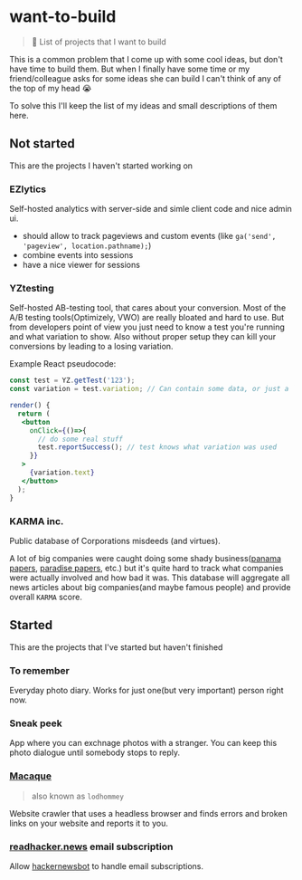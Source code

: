 # want-to-build
> :scroll: List of projects that I want to build

This is a common problem that I come up with some cool ideas, but don't have time to build them. But when I finally have some time or my friend/colleague asks for some ideas she can build I can't think of any of the top of my head 😭

To solve this I'll keep the list of my ideas and small descriptions of them here.

## Not started

This are the projects I haven't started working on

### EZlytics

Self-hosted analytics with server-side and simle client code and nice admin ui.

 - should allow to track pageviews and custom events (like `ga('send', 'pageview', location.pathname);`)
 - combine events into sessions
 - have a nice viewer for sessions

### YZtesting

Self-hosted AB-testing tool, that cares about your conversion. Most of the A/B testing tools(Optimizely, VWO) are really bloated and hard to use. But from developers point of view you just need to know a test you're running and what variation to show. Also without proper setup they can kill your conversions by leading to a losing variation.

Example React pseudocode:

```jsx
const test = YZ.getTest('123');
const variation = test.variation; // Can contain some data, or just a `variation.id` can be used to decide what to render

render() {
  return (
   <button
     onClick={()=>{
       // do some real stuff
       test.reportSuccess(); // test knows what variation was used
     }}
   >
     {variation.text}
   </button>
  );
}

```

### KARMA inc.

Public database of Corporations misdeeds (and virtues).

A lot of big companies were caught doing some shady business([panama papers](http://panamapapers.sueddeutsche.de/en/), [paradise papers](https://www.icij.org/investigations/paradise-papers/), etc.) but it's quite hard to track what companies were actually involved and how bad it was. This database will aggregate all news articles about big companies(and maybe famous people) and provide overall `KARMA` score.


## Started

This are the projects that I've started but haven't finished

### To remember

Everyday photo diary. Works for just one(but very important) person right now.

### Sneak peek

App where you can exchnage photos with a stranger. You can keep this photo dialogue until somebody stops to reply.

### [Macaque](https://github.com/phil-r/macaque)
> also known as `lodhommey`

Website crawler that uses a headless browser and finds errors and broken links on your website and reports it to you.

### [readhacker.news](https://readhacker.news/) email subscription

Allow [hackernewsbot](https://github.com/phil-r/hackernewsbot) to handle email subscriptions.
